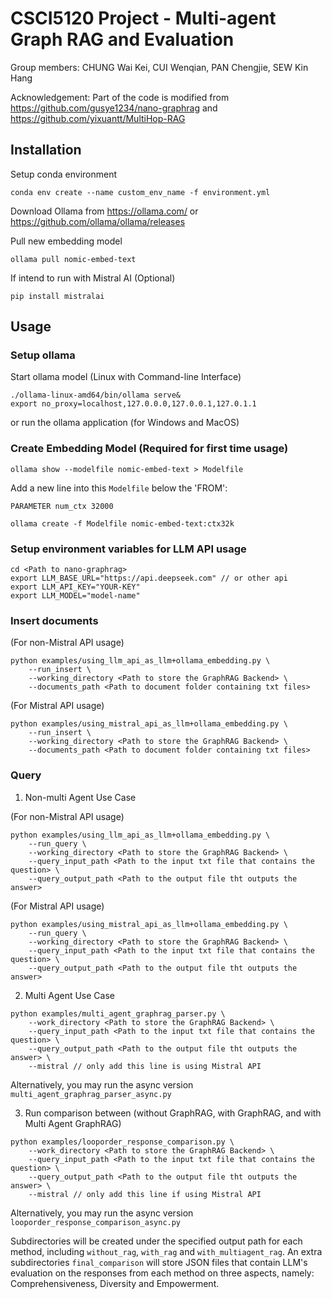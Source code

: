 # CSCI5120 Project - Multi-agent Graph RAG and Evaluation

Group members: CHUNG Wai Kei, CUI Wenqian, PAN Chengjie,  SEW Kin Hang

Acknowledgement: Part of the code is modified from https://github.com/gusye1234/nano-graphrag and https://github.com/yixuantt/MultiHop-RAG

## Installation

Setup conda environment
```
conda env create --name custom_env_name -f environment.yml
```

Download Ollama from https://ollama.com/ or https://github.com/ollama/ollama/releases

Pull new embedding model 
```
ollama pull nomic-embed-text 
```

If intend to run with Mistral AI (Optional)
```
pip install mistralai
```


## Usage
### Setup ollama

Start ollama model (Linux with Command-line Interface)
```
./ollama-linux-amd64/bin/ollama serve& 
export no_proxy=localhost,127.0.0.0,127.0.0.1,127.0.1.1 
```
or run the ollama application (for Windows and MacOS)

### Create Embedding Model (Required for first time usage)
```
ollama show --modelfile nomic-embed-text > Modelfile
```

Add a new line into this `Modelfile` below the 'FROM':

`PARAMETER num_ctx 32000`

```
ollama create -f Modelfile nomic-embed-text:ctx32k
```

### Setup environment variables for LLM API usage
```
cd <Path to nano-graphrag>
export LLM_BASE_URL="https://api.deepseek.com" // or other api
export LLM_API_KEY="YOUR-KEY" 
export LLM_MODEL="model-name" 
```

### Insert documents

(For non-Mistral API usage)
```
python examples/using_llm_api_as_llm+ollama_embedding.py \
    --run_insert \
    --working_directory <Path to store the GraphRAG Backend> \
    --documents_path <Path to document folder containing txt files> 
```
(For Mistral API usage)
```
python examples/using_mistral_api_as_llm+ollama_embedding.py \
    --run_insert \
    --working_directory <Path to store the GraphRAG Backend> \
    --documents_path <Path to document folder containing txt files> 
```

### Query

1. Non-multi Agent Use Case

(For non-Mistral API usage)
```
python examples/using_llm_api_as_llm+ollama_embedding.py \
    --run_query \
    --working_directory <Path to store the GraphRAG Backend> \
    --query_input_path <Path to the input txt file that contains the question> \
    --query_output_path <Path to the output file tht outputs the answer>
```
(For Mistral API usage)
```
python examples/using_mistral_api_as_llm+ollama_embedding.py \
    --run_query \
    --working_directory <Path to store the GraphRAG Backend> \
    --query_input_path <Path to the input txt file that contains the question> \
    --query_output_path <Path to the output file tht outputs the answer>
```

2. Multi Agent Use Case
```
python examples/multi_agent_graphrag_parser.py \
    --work_directory <Path to store the GraphRAG Backend> \
    --query_input_path <Path to the input txt file that contains the question> \
    --query_output_path <Path to the output file tht outputs the answer> \
    --mistral // only add this line is using Mistral API
```
Alternatively, you may run the async version `multi_agent_graphrag_parser_async.py`

3. Run comparison between (without GraphRAG, with GraphRAG, and with Multi Agent GraphRAG)
```
python examples/looporder_response_comparison.py \
    --work_directory <Path to store the GraphRAG Backend> \
    --query_input_path <Path to the input txt file that contains the question> \
    --query_output_path <Path to the output file tht outputs the answer> \
    --mistral // only add this line if using Mistral API
```
Alternatively, you may run the async version `looporder_response_comparison_async.py`

Subdirectories will be created under the specified output path for each method, including `without_rag`, `with_rag` and `with_multiagent_rag`.
An extra subdirectories `final_comparison` will store JSON files that contain LLM's evaluation on the responses from each method on three aspects, namely: Comprehensiveness, Diversity and Empowerment.

